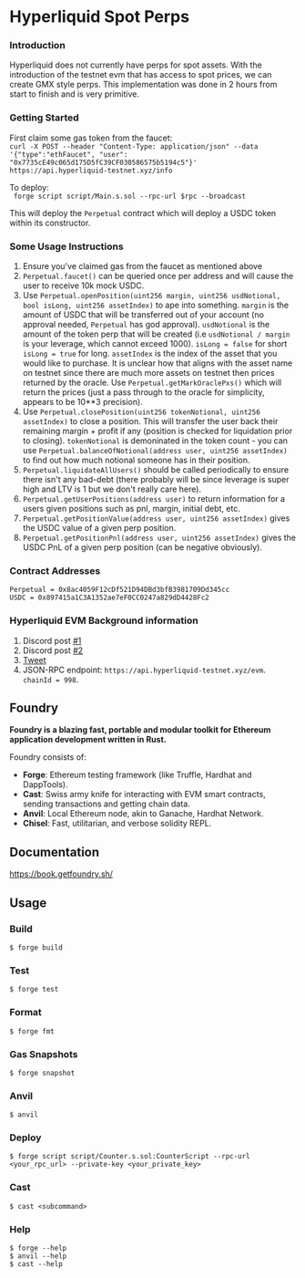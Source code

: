 # Hyperliquid Spot Perps

### Introduction
Hyperliquid does not currently have perps for spot assets. With the introduction of the testnet evm that has access to spot prices, we can create GMX style perps. This implementation was done in 2 hours from start to finish and is very primitive. 


### Getting Started

First claim some gas token from the faucet:  
`curl -X POST --header "Content-Type: application/json" --data '{"type":"ethFaucet", "user": "0x7735cE49c065d175D5fC39CF030586575b5194c5"}' https://api.hyperliquid-testnet.xyz/info`

To deploy:  
` forge script script/Main.s.sol --rpc-url $rpc --broadcast`

This will deploy the `Perpetual` contract which will deploy a USDC token within its constructor.

### Some Usage Instructions

1. Ensure you've claimed gas from the faucet as mentioned above
2. `Perpetual.faucet()` can be queried once per address and will cause the user to receive 10k mock USDC.
3. Use `Perpetual.openPosition(uint256 margin, uint256 usdNotional, bool isLong, uint256 assetIndex)` to ape into something. `margin` is the amount of USDC that will be transferred out of your account (no approval needed, `Perpetual` has god approval). `usdNotional` is the amount of the token perp that will be created (i.e `usdNotional / margin` is your leverage, which cannot exceed 1000). `isLong = false` for short `isLong = true` for long. `assetIndex` is the index of the asset that you would like to purchase. It is unclear how that aligns with the asset name on testnet since there are much more assets on testnet then prices returned by the oracle. Use `Perpetual.getMarkOraclePxs()` which will return the prices (just a pass through to the oracle for simplicity, appears to be 10**3 precision).
4. Use `Perpetual.closePosition(uint256 tokenNotional, uint256 assetIndex)` to close a position. This will transfer the user back their remaining margin + profit if any (position is checked for liquidation prior to closing). `tokenNotional` is demoninated in the token count - you can use `Perpetual.balanceOfNotional(address user, uint256 assetIndex)` to find out how much notional someone has in their position. 
5. `Perpetual.liquidateAllUsers()` should be called periodically to ensure there isn't any bad-debt (there probably will be since leverage is super high and LTV is 1 but we don't really care here).
6. `Perpetual.getUserPositions(address user)` to return information for a users given positions such as pnl, margin, initial debt, etc. 
7. `Perpetual.getPositionValue(address user, uint256 assetIndex)` gives the USDC value of a given perp position. 
8. `Perpetual.getPositionPnl(address user, uint256 assetIndex)` gives the USDC PnL of a given perp position (can be negative obviously).

### Contract Addresses

`Perpetual = 0x8ac4059F12cDf521D94DBd3bfB3981709Dd345cc`  
`USDC = 0x897415a1C3A1352ae7eF0CC0247a829dD4428Fc2`


### Hyperliquid EVM Background information
1. Discord post [#1](https://discord.com/channels/1029781241702129716/1208476333089497189/1247111768816226358)
2. Discord post [#2](https://discord.com/channels/1029781241702129716/1208476333089497189/1250717407920656477)
3. [Tweet](https://x.com/HyperliquidX/status/1792393508101439800)
4. JSON-RPC endpoint: `https://api.hyperliquid-testnet.xyz/evm`. `chainId = 998`.

## Foundry

**Foundry is a blazing fast, portable and modular toolkit for Ethereum application development written in Rust.**

Foundry consists of:

-   **Forge**: Ethereum testing framework (like Truffle, Hardhat and DappTools).
-   **Cast**: Swiss army knife for interacting with EVM smart contracts, sending transactions and getting chain data.
-   **Anvil**: Local Ethereum node, akin to Ganache, Hardhat Network.
-   **Chisel**: Fast, utilitarian, and verbose solidity REPL.

## Documentation

https://book.getfoundry.sh/

## Usage

### Build

```shell
$ forge build
```

### Test

```shell
$ forge test
```

### Format

```shell
$ forge fmt
```

### Gas Snapshots

```shell
$ forge snapshot
```

### Anvil

```shell
$ anvil
```

### Deploy

```shell
$ forge script script/Counter.s.sol:CounterScript --rpc-url <your_rpc_url> --private-key <your_private_key>
```

### Cast

```shell
$ cast <subcommand>
```

### Help

```shell
$ forge --help
$ anvil --help
$ cast --help
```
